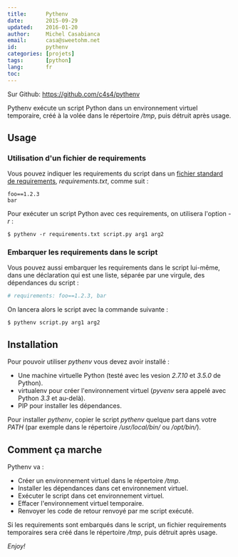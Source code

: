 ```yaml
---
title:      Pythenv
date:       2015-09-29
updated:    2016-01-20
author:     Michel Casabianca
email:      casa@sweetohm.net
id:         pythenv
categories: [projets]
tags:       [python]
lang:       fr
toc:        
---
```


Sur Github: <https://github.com/c4s4/pythenv>

Pythenv exécute un script Python dans un environnement virtuel temporaire, créé à la volée dans le répertoire */tmp*, puis détruit après usage.

<!--more-->

Usage
-----

### Utilisation d'un fichier de requirements

Vous pouvez indiquer les requirements du script dans un [fichier standard de requirements](https://pip.readthedocs.org/en/1.1/requirements.html), *requirements.txt*, comme suit :

```
foo==1.2.3
bar
```

Pour exécuter un script Python avec ces requirements, on utilisera l'option *-r* :

```
$ pythenv -r requirements.txt script.py arg1 arg2
```

### Embarquer les requirements dans le script

Vous pouvez aussi embarquer les requirements dans le script lui-même, dans une déclaration qui est une liste, séparée par une virgule, des dépendances du script :

```python
# requirements: foo==1.2.3, bar
```

On lancera alors le script avec la commande suivante :

```
$ pythenv script.py arg1 arg2
```

Installation
------------

Pour pouvoir utiliser *pythenv* vous devez avoir installé :

- Une machine virtuelle Python (testé avec les vesion *2.7.10* et *3.5.0* de Python).
- virtualenv pour créer l'environnement virtuel (*pyvenv* sera appelé avec Python *3.3* et au-delà).
- PIP pour installer les dépendances.

Pour installer *pythenv*, copier le script *pythenv* quelque part dans votre *PATH* (par exemple dans le répertoire */usr/local/bin/* ou */opt/bin/*).


Comment ça marche
-----------------

Pythenv va :

- Créer un environnement virtuel dans le répertoire */tmp*.
- Installer les dépendances dans cet environnement virtuel.
- Exécuter le script dans cet environnement virtuel.
- Effacer l'environnement virtuel temporaire.
- Renvoyer les code de retour renvoyé par me script exécuté.

Si les requirements sont embarqués dans le script, un fichier requirements temporaires sera créé dans le répertoire */tmp*, puis détruit après usage.

*Enjoy!*
